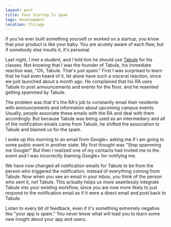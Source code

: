 ```yaml
---
layout: post
title: Your Startup Is Spam
tags: development
location: Chicago
---
```


If you've ever built something yourself or worked on a startup, you know that your product is like your baby. You are acutely aware of each flaw, but if somebody else insults it, it's personal.

Last night, I met a student, and I told him he should use [Tabule](https://tabuleapp.com) for his classes. Not knowing that I was the founder of Tabule, his immediate reaction was, "Oh, Tabule. That's just spam." First I was surprised to learn that he had even heard of it, let alone have such a visceral reaction, since we just launched about a month ago. He complained that his RA uses Tabule to post announcements and events for the floor, and he resented getting spammed by Tabule.

The problem was that it's the RA's job to constantly email their residents with announcements and information about upcoming campus events. Usually, people associate these emails with the RA and deal with them accordingly. But because Tabule was being used as an intermediary and all of the notification emails came from Tabule, he shifted the association to Tabule and blamed us for the spam.

I woke up this morning to an email from Google+ asking me if I am going to some public event in another state. My first thought was "Stop spamming me Google!" But then I realized one of my contacts had invited me to the event and I was incorrectly blaming Google+ for notifying me.

We have now changed all notification emails for Tabule to be from the person who triggered the notification, instead of everything coming from Tabule. Now when you see an email in your inbox, you think of the person who sent it, not Tabule. This actually helps us more seamlessly integrate Tabule into your existing workflow, since you are now more likely to just respond to the notification email as if it were a direct email and post back to Tabule.

Listen to every bit of feedback, even if it's something extremely negative like "your app is spam." You never know what will lead you to learn some new insight about your app and users.